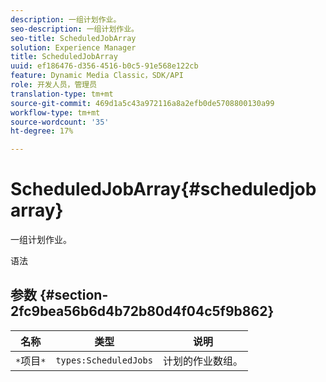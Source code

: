 ```yaml
---
description: 一组计划作业。
seo-description: 一组计划作业。
seo-title: ScheduledJobArray
solution: Experience Manager
title: ScheduledJobArray
uuid: ef186476-d356-4516-b0c5-91e568e122cb
feature: Dynamic Media Classic，SDK/API
role: 开发人员，管理员
translation-type: tm+mt
source-git-commit: 469d1a5c43a972116a8a2efb0de5708800130a99
workflow-type: tm+mt
source-wordcount: '35'
ht-degree: 17%

---
```



# ScheduledJobArray{#scheduledjobarray}

一组计划作业。

语法

## 参数 {#section-2fc9bea56b6d4b72b80d4f04c5f9b862}

| 名称 | 类型 | 说明 |
|---|---|---|
| `*`项目`*` | `types:ScheduledJobs` | 计划的作业数组。 |

